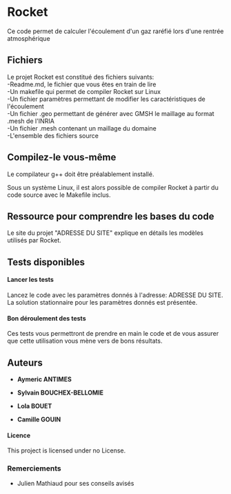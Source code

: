 # Rocket

Ce code permet de calculer l'écoulement d'un gaz raréfié lors d'une rentrée atmosphérique


## Fichiers

Le projet Rocket est constitué des fichiers suivants:  
-Readme.md, le fichier que vous êtes en train de lire  
-Un makefile qui permet de compiler Rocket sur Linux  
-Un fichier paramètres permettant de modifier les caractéristiques de l'écoulement  
-Un fichier .geo permettant de générer avec GMSH le maillage au format .mesh de l'INRIA  
-Un fichier .mesh contenant un maillage du domaine  
-L'ensemble des fichiers source  


## Compilez-le vous-même

Le compilateur g++ doit être préalablement installé.

Sous un système Linux, il est alors possible de compiler Rocket à partir du code source avec le Makefile inclus.

## Ressource pour comprendre les bases du code

Le site du projet "ADRESSE DU SITE" explique en détails les modèles utilisés par Rocket.

## Tests disponibles

#### Lancer les tests

Lancez le code avec les paramètres donnés à l'adresse: ADRESSE DU SITE.
La solution stationnaire pour les paramètres donnés est présentée.

#### Bon déroulement des tests

Ces tests vous permettront de prendre en main le code et de vous assurer que cette utilisation vous mène vers de bons résultats.

## Auteurs

* **Aymeric ANTIMES** 

* **Sylvain BOUCHEX-BELLOMIE** 

* **Lola BOUET** 

* **Camille GOUIN** 

#### Licence

This project is licensed under no License.

### Remerciements

* Julien Mathiaud pour ses conseils avisés

